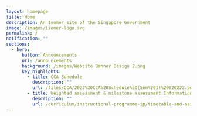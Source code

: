 ```yaml
---
layout: homepage
title: Home
description: An Isomer site of the Singapore Government
image: /images/isomer-logo.svg
permalink: /
notification: ""
sections:
  - hero:
      button: Announcements
      url: /announcements
      background: /images/Website Banner Design 2.png
      key_highlights:
        - title: CCA Schedule
          description: ""
          url: /files/CCA/2023%20CCA%20Schedule%20(Sem%201)%20020223.pdf
        - title: Weighted assessment & milestone assessment Information
          description: ""
          url: /curriculum/instructional-programme-ip/timetable-and-assessment/
---
```

